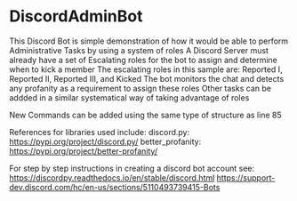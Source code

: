 # DiscordAdminBot
This Discord Bot is simple demonstration of how it would be able to perform Administrative Tasks by using a system of roles
A Discord Server must already have a set of Escalating roles for the bot to assign and determine when to kick a member
The escalating roles in this sample are: Reported I, Reported II, Reported III, and Kicked
The bot monitors the chat and detects any profanity as a requirement to assign these roles
Other tasks can be addded in a similar systematical way of taking advantage of roles

New Commands can be added using the same type of structure as line 85

References for libraries used include:
discord.py: https://pypi.org/project/discord.py/
better_profanity: https://pypi.org/project/better-profanity/

For step by step instructions in creating a discord bot account see:
https://discordpy.readthedocs.io/en/stable/discord.html
https://support-dev.discord.com/hc/en-us/sections/5110493739415-Bots
